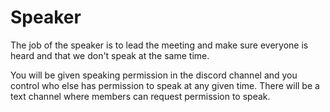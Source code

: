 # Speaker
The job of the speaker is to lead the meeting and make sure everyone is heard and that we don't speak at the same time.

You will be given speaking permission in the discord channel and you control who else has permission to speak at any given time. There will be a text channel where members can request permission to speak.